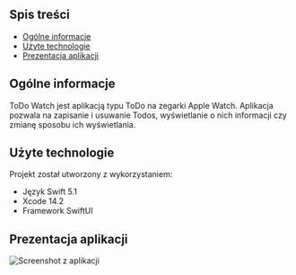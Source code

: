 ## Spis treści
* [Ogólne informacje](#ogólne-informacje)
* [Użyte technologie](#użyte-technologie)
* [Prezentacja aplikacji](#prezentacja-aplikacji)

## Ogólne informacje
ToDo Watch jest aplikacją typu ToDo na zegarki Apple Watch. Aplikacja pozwala na zapisanie i usuwanie Todos, wyświetlanie o nich informacji czy zmianę sposobu ich wyświetlania.


## Użyte technologie
Projekt został utworzony z wykorzystaniem:
* Język Swift 5.1
* Xcode 14.2
* Framework SwiftUI

## Prezentacja aplikacji
![Screenshot z aplikacji](https://i.imgur.com/ceNITmZ.png)

